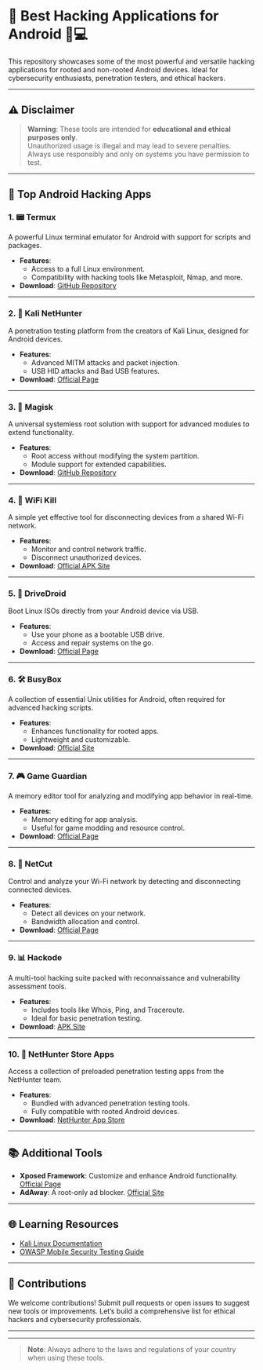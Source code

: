 
# 🚀 Best Hacking Applications for Android 📱💻  

This repository showcases some of the most powerful and versatile hacking applications for rooted and non-rooted Android devices. Ideal for cybersecurity enthusiasts, penetration testers, and ethical hackers.  

---

## ⚠️ Disclaimer  
> **Warning**: These tools are intended for **educational and ethical purposes only**.  
> Unauthorized usage is illegal and may lead to severe penalties. Always use responsibly and only on systems you have permission to test.  

---

## 🔧 Top Android Hacking Apps  

### 1. **📟 Termux**  
A powerful Linux terminal emulator for Android with support for scripts and packages.  
- **Features**:  
  - Access to a full Linux environment.  
  - Compatibility with hacking tools like Metasploit, Nmap, and more.  
- **Download**: [GitHub Repository](https://github.com/termux/termux-app)  

---

### 2. **🐉 Kali NetHunter**  
A penetration testing platform from the creators of Kali Linux, designed for Android devices.  
- **Features**:  
  - Advanced MITM attacks and packet injection.  
  - USB HID attacks and Bad USB features.  
- **Download**: [Official Page](https://www.kali.org/get-kali/#kali-mobile)  

---

### 3. **🔐 Magisk**  
A universal systemless root solution with support for advanced modules to extend functionality.  
- **Features**:  
  - Root access without modifying the system partition.  
  - Module support for extended capabilities.  
- **Download**: [GitHub Repository](https://github.com/topjohnwu/Magisk)  

---

### 4. **📡 WiFi Kill**  
A simple yet effective tool for disconnecting devices from a shared Wi-Fi network.  
- **Features**:  
  - Monitor and control network traffic.  
  - Disconnect unauthorized devices.  
- **Download**: [Official APK Site](https://wifikillapk.com/)  

---

### 5. **💽 DriveDroid**  
Boot Linux ISOs directly from your Android device via USB.  
- **Features**:  
  - Use your phone as a bootable USB drive.  
  - Access and repair systems on the go.  
- **Download**: [Official Page](https://softwarebakery.com/projects/drivedroid)  

---

### 6. **🛠 BusyBox**  
A collection of essential Unix utilities for Android, often required for advanced hacking scripts.  
- **Features**:  
  - Enhances functionality for rooted apps.  
  - Lightweight and customizable.  
- **Download**: [Official Site](https://busybox.net/)  

---

### 7. **🎮 Game Guardian**  
A memory editor tool for analyzing and modifying app behavior in real-time.  
- **Features**:  
  - Memory editing for app analysis.  
  - Useful for game modding and resource control.  
- **Download**: [Official Page](https://gameguardian.net/)  

---

### 8. **🔗 NetCut**  
Control and analyze your Wi-Fi network by detecting and disconnecting connected devices.  
- **Features**:  
  - Detect all devices on your network.  
  - Bandwidth allocation and control.  
- **Download**: [Official Page](https://arcai.com/netcut-for-android/)  

---

### 9. **📊 Hackode**  
A multi-tool hacking suite packed with reconnaissance and vulnerability assessment tools.  
- **Features**:  
  - Includes tools like Whois, Ping, and Traceroute.  
  - Ideal for basic penetration testing.  
- **Download**: [APK Site](https://apkpure.com/hackode/com.security.hackode)  

---

### 10. **🛒 NetHunter Store Apps**  
Access a collection of preloaded penetration testing apps from the NetHunter team.  
- **Features**:  
  - Bundled with advanced penetration testing tools.  
  - Fully compatible with rooted Android devices.  
- **Download**: [NetHunter App Store](https://store.nethunter.com/)  

---

## 📚 Additional Tools  
- **Xposed Framework**: Customize and enhance Android functionality. [Official Page](https://repo.xposed.info/)  
- **AdAway**: A root-only ad blocker. [Official Site](https://adaway.org/)  

---

## 🌐 Learning Resources  
- [Kali Linux Documentation](https://www.kali.org/docs/)  
- [OWASP Mobile Security Testing Guide](https://owasp.org/www-project-mobile-security-testing-guide/)  

---

## 🙌 Contributions  
We welcome contributions! Submit pull requests or open issues to suggest new tools or improvements. Let’s build a comprehensive list for ethical hackers and cybersecurity professionals.  

---
 

---

> **Note**: Always adhere to the laws and regulations of your country when using these tools.  
